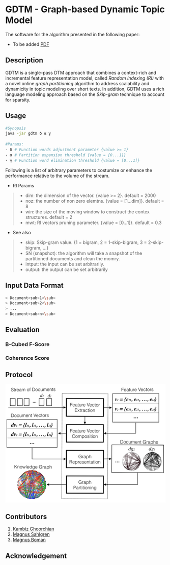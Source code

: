 # GDTM - Graph-based Dynamic Topic Model

The software for the algorithm presented in the following paper:
 - To be added [PDF](https://www.kth.se/profile/ghoorian)

## Description
GDTM is a single-pass DTM approach that combines a context-rich and incremental feature representation model, called *Random Indexing (RI)* with a novel online *graph partitioning* algorithm to address scalability and dynamicity in topic modeling over short texts. In addition, GDTM uses a rich language modeling approach based on the *Skip-gram* technique to account for sparsity.

## Usage

``` bash
#Synopsis
java -jar gdtm δ α γ

#Params:
- δ # Function words adjustment parameter {value >= 1}
- α # Partition expansion threshold {value = [0...1]}
- γ # Function word elimination threshold {value = [0...1]}
```

Following is a list of arbitrary parameters to costumize or enhance the performance relative to the volume of the stream.

* RI Params
> + dim: the dimension of the vector. {value >= 2}. default = 2000
> + noz: the number of non zero elemtns. {value = [1...dim]}. default = 8
> + win: the size of the moving window to construct the contex structures. default = 2 
> + mwt: RI vectors pruning parameter. {value = [0...1]}. default = 0.3

* See also
> - skip: Skip-gram value. {1 = bigram, 2 = 1-skip-bigram, 3 = 2-skip-bigram, ...}
> - SN (snapshot): the algorithm will take a snapshot of the partitioned documents and clean the momry.
> - intput: the input can be set arbitrarily.
> - output: the output can be set arbitrarily

## Input Data Format
``` bash
> Document<sub>1<\sub>
> Document<sub>2<\sub>
> ...
> Document<sub>n<\sub>
```

## Evaluation
### B-Cubed F-Score

### Coherence Score


## Protocol
![alt text](https://github.com/kambizG/gdtm/blob/master/img/protocol.png "The protocol of the algorithm.")

## Contributors
1. [Kambiz Ghoorchian](https://www.kth.se/profile/ghoorian)
2. [Magnus Sahlgren](https://www.sics.se/people/magnus-sahlgren)
3. [Magnus Boman](https://www.kth.se/profile/mab)

## Acknowledgement
